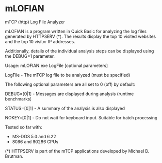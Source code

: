# mLOFIAN
mTCP (http) Log File Analyzer

mLOFIAN is a program written in Quick Basic for analyzing the log files generated by HTTPSERV (*).
The results display the top 10 visited websites and the top 10 visitor IP addresses.

Additionally, details of the individual analysis steps can be displayed using the DEBUG=1 parameter.



Usage: mLOFIAN.exe LogFile [optional parameters]


LogFile      - The mTCP log file to be analyzed (must be specified)

The following optional parameters are all set to 0 (off) by default:

DEBUG=[0|1]  - Messages are displayed during analysis (runtime benchmarks)

STATUS=[0|1] - A summary of the analysis is also displayed

NOKEY=[0|1]  - Do not wait for keyboard input. Suitable for batch processing


Tested so far with: 
- MS-DOS 5.0 and 6.22
- 8086 and 80286 CPUs

(*) HTTPSERV is part of the mTCP applications developed by Michael B. Brutman.
